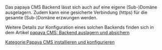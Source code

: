 
Das papaya CMS Backend lässt sich auch auf eine eigene (Sub-)Domäne ausgelagern.
Zudem kann eine gesicherte Verbindung (https) für die gesamte (Sub-)Domäne erzwungen werden.

Weitere Details zur Konfiguration eines solchen Backends finden sich in dem Artikel [papaya CMS: Backend auslagern und absichern](http://idxsolutions.de/papaya-cms-backend-auslagern-und-absichern.91.html)

[Kategorie:Papaya CMS installieren und konfigurieren](export_de/Kategorie:Papaya_CMS_installieren_und_konfigurieren.md)